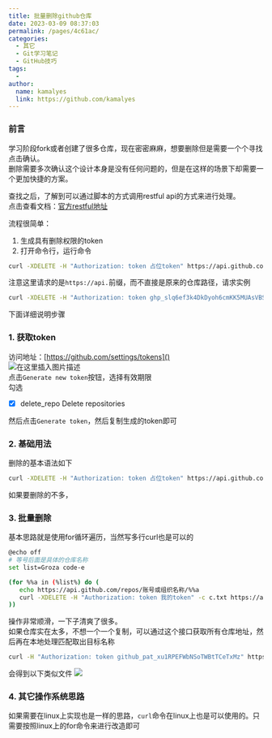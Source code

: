 ```yaml
---
title: 批量删除github仓库
date: 2023-03-09 08:37:03
permalink: /pages/4c61ac/
categories:
  - 其它
  - Git学习笔记
  - GitHub技巧
tags:
  - 
author: 
  name: kamalyes
  link: https://github.com/kamalyes
---
```

 

### 前言

学习阶段fork或者创建了很多仓库，现在密密麻麻，想要删除但是需要一个个寻找点击确认。  
删除需要多次确认这个设计本身是没有任何问题的，但是在这样的场景下却需要一个更加快捷的方案。

查找之后，了解到可以通过脚本的方式调用restful api的方式来进行处理。  
点击查看文档：[官方restful地址](https://docs.github.com/en/rest/reference/repos#delete-a-repository)

流程很简单：

1. 生成具有删除权限的token
2. 打开命令行，运行命令

```bash
curl -XDELETE -H "Authorization: token 占位token" https://api.github.com/repos/账号或组织名称/仓库名称
```

注意这里请求的是`https://api.`前缀，而不直接是原来的仓库路径，请求实例

```bash
curl -XDELETE -H "Authorization: token ghp_slq6ef3k4DkDyoh6cmKK5MUAsVBSTE0" https://api.github.com/repos/zealpane/git-knowledge

```

下面详细说明步骤

### 1. 获取token

访问地址：[https://github.com/settings/tokens]()  
![在这里插入图片描述](https://www.yuyanqing.cn/oss/image-bed/col/backend/f53468a817da4a6996b99affb1eace59.png)  
点击`Generate new token`按钮，选择有效期限  
勾选

* [x]  delete_repo Delete repositories

然后点击`Generate token`，然后复制生成的token即可

### 2. 基础用法

删除的基本语法如下

```bash
curl -XDELETE -H "Authorization: token 占位token" https://api.github.com/repos/账号或组织名称/仓库名称
```

如果要删除的不多，

### 3. 批量删除

基本思路就是使用for循环遍历，当然写多行curl也是可以的

```sh
@echo off
# 等号后面是具体的仓库名称
set list=Groza code-e

(for %%a in (%list%) do (
   echo https://api.github.com/repos/账号或组织名称/%%a
   curl -XDELETE -H "Authorization: token 我的token" -c c.txt https://api.github.com/repos/账号或组织名称/%%a
))
```

操作非常顺滑，一下子清爽了很多。  
如果仓库实在太多，不想一个一个复制，可以通过这个接口获取所有仓库地址，然后再在本地处理匹配取出目标名称

```bash
curl -H "Authorization: token github_pat_xu1RPEFWbNSoTWBtTCeTxMz" https://api.github.com/user/repos > repos.txt
```

会得到以下类似文件
![](https://www.yuyanqing.cn/oss/image-bed/col/backend/20230225113019.png)

### 4. 其它操作系统思路

如果需要在linux上实现也是一样的思路，`curl`命令在linux上也是可以使用的。只需要按照linux上的for命令来进行改造即可
